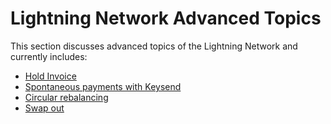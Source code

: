 # Lightning Network Advanced Topics

This section discusses advanced topics of the Lightning Network and currently includes:

- [Hold Invoice](./hold_invoices.md)
- [Spontaneous payments with Keysend](./spontanenous_keysend.md)
- [Circular rebalancing](./circular_rebalancing.md)
- [Swap out](./swap_out.md)
